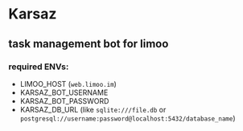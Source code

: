 # Karsaz
## task management bot for limoo

### required ENVs:
- LIMOO_HOST (`web.limoo.im`)
- KARSAZ_BOT_USERNAME
- KARSAZ_BOT_PASSWORD
- KARSAZ_DB_URL (like `sqlite:///file.db` or `postgresql://username:password@localhost:5432/database_name`)
